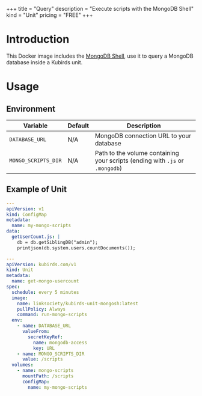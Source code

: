 +++
title = "Query"
description = "Execute scripts with the MongoDB Shell"
kind = "Unit"
pricing = "FREE"
+++

# Introduction

This Docker image includes the [MongoDB Shell](https://docs.mongodb.com/mongodb-shell/),
use it to query a MongoDB database inside a Kubirds unit.

# Usage

## Environment


| Variable | Default | Description |
| --- | --- | --- |
| `DATABASE_URL` | N/A | MongoDB connection URL to your database |
| `MONGO_SCRIPTS_DIR` | N/A | Path to the volume containing your scripts (ending with `.js` or `.mongodb`) |

## Example of Unit

```yaml
---
apiVersion: v1
kind: ConfigMap
metadata:
  name: my-mongo-scripts
data:
  getUserCount.js: |
    db = db.getSiblingDB("admin");
    printjson(db.system.users.countDocuments());

---
apiVersion: kubirds.com/v1
kind: Unit
metadata:
  name: get-mongo-usercount
spec:
  schedule: every 5 minutes
  image:
    name: linksociety/kubirds-unit-mongosh:latest
    pullPolicy: Always
    command: run-mongo-scripts
  env:
    - name: DATABASE_URL
      valueFrom:
        secretKeyRef:
          name: mongodb-access
          key: URL
    - name: MONGO_SCRIPTS_DIR
      value: /scripts
  volumes:
    - name: mongo-scripts
      mountPath: /scripts
      configMap:
        name: my-mongo-scripts
```
